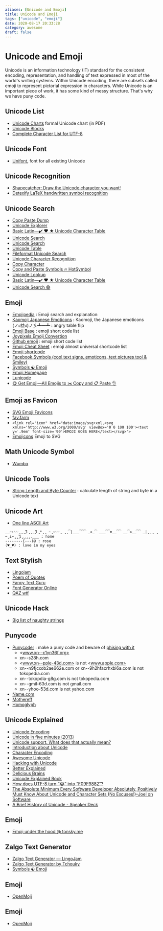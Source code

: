 ```yaml
---
aliases: [Unicode and Emoji]
title: Unicode and Emoji
tags: ["unicode", "emoji"]
date: 2020-08-17 20:33:28
category: awesome
draft: false
---
```


# Unicode and Emoji

Unicode is an information technology (IT) standard for the consistent encoding, representation, and handling of text expressed in most of the world's writing systems. Within Unicode encoding, there are subsets called emoji to represent pictorial expression in characters. While Unicode is an important piece of work, it has some kind of messy structure. That's why we have puny code.

## Unicode List

- [Unicode Charts](https://www.unicode.org/charts/) formal Unicode chart (in PDF)
- [Unicode Blocks](https://www.fileformat.info/info/unicode/block/index.htm)
- [Complete Character List for UTF-8](https://www.fileformat.info/info/charset/UTF-8/list.htm)

## Unicode Font

- [Unifont](https://unifoundry.com/unifont/index.html), font for all existing Unicode

## Unicode Recognition

- [Shapecatcher: Draw the Unicode character you want!](http://shapecatcher.com/)
- [Detexify LaTeX handwritten symbol recognition](https://detexify.kirelabs.org/classify.html)

## Unicode Search

- [Copy Paste Dump](https://c.r74n.com/)
- [Unicode Explorer](https://unicode-explorer.com/)
- [Basic Latin—✔️ ❤️ ★ Unicode Character Table](https://unicode-table.com/en/)
- [Unicode Search](https://unicodelookup.com/)
- [Unicode Search](https://unicode-search.net/)
- [Unicode Table](https://unicode-table.com/en/)
- [Fileformat Unicode Search](https://www.fileformat.info/info/unicode/char/search.htm)
- [Unicode Character Recognition](https://shapecatcher.com/)
- [Copy Character](https://copychar.cc/)
- [Copy and Paste Symbols 🔥 HotSymbol](https://www.hotsymbol.com/)
- [Unicode Lookup](https://unicode.emnudge.dev/)
- [Basic Latin—✔️ ❤️ ★ Unicode Character Table](https://unicode-table.com/en/)
- [Unicode Search 😄](http://xahlee.info/comp/unicode_index.html)

## Emoji

- [Emojipedia](https://emojipedia.org/) : Emoji search and explanation
- [Kaomoji Japanese Emoticons](https://japaneseemoticons.me/) : Kaomoji, the Japanese emoticons  
(ノಠ益ಠ)ノ彡┻━┻ : angry table flip
- [Emoji Base](https://emojibase.dev/) : emoji short code list
- [Joypixels Emoji Convertion](https://demos.joypixels.com/latest/index.html)
- [Github emoji](https://api.github.com/emojis) : emoji short code list
- [Emoji Cheat Sheet](https://www.webfx.com/tools/emoji-cheat-sheet/) : emoji almost universal shortcode list
- [Emoji shortcode](https://gist.github.com/rxaviers/7360908)
- [Facebook Symbols (cool text signs, emoticons, text pictures tool & Smiley)](http://www.megaemoji.com/)
- [Symbols ☯ Emoji](https://fsymbols.com/)
- [Emoji Homepage](http://emojihomepage.com/)
- [Lunicode](https://lunicode.com/flip)
- [😋 Get Emoji—All Emojis to ✂️ Copy and 📋 Paste 👌](https://getemoji.com/)

## Emoji as Favicon

- [SVG Emoji Favicons](https://emojifav.com/)
- [fav.farm](https://fav.farm/)
- `<link rel="icon" href="data:image/svg+xml,<svg xmlns='http://www.w3.org/2000/svg' viewBox='0 0 100 100'><text y='.9em' font-size='90'>EMOJI GOES HERE</text></svg>">`
- [Emojicons](https://emojicons.netlify.app/) Emoji to SVG

## Math Unicode Symbol

- [Wumbo](https://wumbo.net/)

## Unicode Tools

- [String Length and Byte Counter](https://mothereff.in/byte-counter) : calculate length of string and byte in a Unicode text

## Unicode Art

- [One line ASCII Art](https://1lineart.kulaone.com/#/)  

```
__̴ı̴̴̡̡̡ ̡͌l̡̡̡ ̡͌l̡*̡̡ ̴̡ı̴̴̡ ̡̡͡|̲̲̲͡͡͡ ̲▫̲͡ ̲̲̲͡͡π̲̲͡͡ ̲̲͡▫̲̲͡͡ ̲|̡̡̡ ̡ ̴̡ı̴̡̡ ̡͌l̡̡̡̡.___ : home  
--------{---(@ : rose  
(♥_♥) : love in my eyes
```

## Text Stylish

- [Lingojam](https://lingojam.com/StylishTextGenerator)
- [Poem of Quotes](https://www.poemofquotes.com/tools/word-text-generator/stylish-text.php?)
- [Fancy Text Guru](https://www.fancytextguru.com/)
- [Font Generator Online](https://www.fontgeneratoronline.com/)
- [QAZ wtf](https://qaz.wtf/u/convert.cgi)

## Unicode Hack

- [Big list of naughty strings](https://github.com/minimaxir/big-list-of-naughty-strings/blob/master/blns.txt)

## Punycode

- [Punycoder](https://www.punycoder.com/) : make a puny code and beware of [phising with it](https://www.xudongz.com/blog/2017/idn-phishing/)
  - <www.xn--c1yn36f.org>
  - xn--s28h.com
  - <www.xn--pple-43d.com> is not <www.apple.com>
  - xn--n9fjcxob2ae662e.com or xn--9h2hfacrhxbi6a.com is not tokopedia.com
  - xn--tokopdia-g8g.com is not tokopedia.com
  - xn--gmil-63d.com is not gmail.com
  - xn--yhoo-53d.com is not yahoo.com
- [Name.com](https://www.name.com/punycode-converter)
- [Mothereff](https://mothereff.in/punycode)
- [Homoglyph](https://www.irongeek.com/homoglyph-attack-generator.php)

## Unicode Explained

- [Unicode Encoding](https://kunststube.net/encoding/)
- [Unicode in five minutes (2013)](https://richardjharris.github.io/unicode-in-five-minutes.html)
- [Unicode support. What does that actually mean?](https://boyter.org/posts/unicode-support-what-does-that-actually-mean/)
- [Introduction about Unicode](https://www.joelonsoftware.com/2003/10/08/the-absolute-minimum-every-software-developer-absolutely-positively-must-know-about-unicode-and-character-sets-no-excuses/)
- [Character Encoding](https://ifyoulived.org/fuzzy/#The%20fuzzy%20edges%20of%20character%20encoding)
- [Awesome Unicode](https://eng.getwisdom.io/awesome-unicode/)
- [Hacking with Unicode](https://eng.getwisdom.io/hacking-github-with-unicode-dotless-i/)
- [Better Explained](https://betterexplained.com/articles/unicode/)
- [Delicious Brains](https://deliciousbrains.com/how-unicode-works/)
- [Unicode Explained Book](https://flylib.com/books/en/1.536.1/)
- [How does UTF-8 turn “😂” into “F09F9882”?](https://sethmlarson.dev/blog/utf-8)
- [The Absolute Minimum Every Software Developer Absolutely, Positively Must Know About Unicode and Character Sets (No Excuses!)–Joel on Software](https://www.joelonsoftware.com/2003/10/08/the-absolute-minimum-every-software-developer-absolutely-positively-must-know-about-unicode-and-character-sets-no-excuses/)
- [A Brief History of Unicode - Speaker Deck](https://speakerdeck.com/alblue/a-brief-history-of-unicode-4524a734-aac3-4ce9-8c4a-6f4ada04f464?slide=3)

## Emoji

- [Emoji under the hood @ tonsky.me](https://tonsky.me/blog/emoji/)

## Zalgo Text Generator

- [Zalgo Text Generator ― LingoJam](https://lingojam.com/ZalgoText)
- [Zalgo Text Generator by Tchouky](https://eeemo.net/)
- [Symbols ☯ Emoji](https://fsymbols.com/)

## Emoji

- [OpenMoji](https://openmoji.org/)

## Emoji

- [OpenMoji](https://openmoji.org/)
